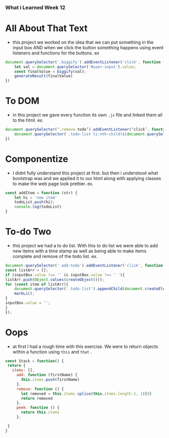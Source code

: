 ### What i Learned Week 12

# All About That Text  
- this project we worked on the idea that we can put something in the input box AND when we click the button something happens using event listeners and functions for the buttons.
    ex
``` javascript
document.querySelector('.biggify').addEventListener('click', function () {
    let val = document.querySelector('#user-input').value;
    const finalValue = biggify(val);
    generateResult(finalValue)
})
```


# To DOM 
- in this project we gave every function its own ``.js`` file and linked them all to the html.
    ex.
``` javascript
document.querySelector(‘.remove-todo’).addEventListener(‘click’, function(){
    document.querySelector(`.todo-list li:nth-child(${document.querySelector(‘.index-input’).value}`).remove();
})
```

# Componentize
- I didnt fully understand this project at first. but then i understood what bootstrap was and we applied it to our html along with applying classes to make the web page look prettier.
    ex.
``` javascript
const addItem = function (str) {
    let hi = 'new item'
    todoList.push(hi);
    console.log(todoList)
}
```

# To-do Two
- this project we had a to do list. With this to do list we were able to add new items with a time stamp as well as being able to make items complete and remove of the todo list.
    ex.
``` javascript
document.querySelector('.add-todo').addEventListener('click', function(){
const listArr = [];
if (inputBox.value !== '' && inputBox.value !== ' '){
listArr.push(Object.values(createObject()));
for (const item of listArr){
    document.querySelector('.todo-list').appendChild(document.createElement('li')).innerText = `${item[0]}\n${item.slice(1)}`;
    markLi();
}
inputBox.value = '';
}
});
```


# Oops
- at first I had a rough time with this exercise. We were to return objects within a function using ``this`` and ``that`` .
 ``` javascript 
const Stack = function() {
  return {
    items: [],
      add: function (firstName) {
        this.items.push(firstName)
      },
      remove: function () {
        let removed = this.items.splice(this.items.length-1, 1)[0]
        return removed
      },
      peek: function () {
        return this.items
      },

  }
}
```
